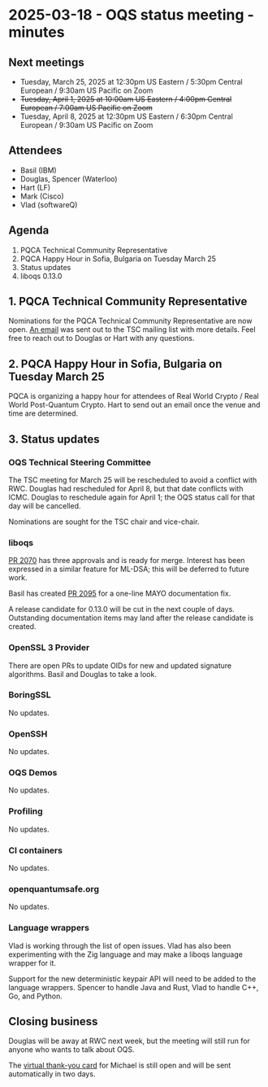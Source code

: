 # 2025-03-18 - OQS status meeting - minutes

## Next meetings

- Tuesday, March 25, 2025 at 12:30pm US Eastern / 5:30pm Central European / 9:30am US Pacific on Zoom
- ~~Tuesday, April 1, 2025 at 10:00am US Eastern / 4:00pm Central European / 7:00am US Pacific on Zoom~~
- Tuesday, April 8, 2025 at 12:30pm US Eastern / 6:30pm Central European / 9:30am US Pacific on Zoom

## Attendees

- Basil (IBM)
- Douglas, Spencer (Waterloo)
- Hart (LF)
- Mark (Cisco)
- Vlad (softwareQ)

## Agenda

1. PQCA Technical Community Representative
2. PQCA Happy Hour in Sofia, Bulgaria on Tuesday March 25
3. Status updates
4. liboqs 0.13.0

## 1. PQCA Technical Community Representative

Nominations for the PQCA Technical Community Representative are now open.
[An email](https://lists.pqca.org/g/oqs-tsc/message/146) was sent out to the TSC mailing list with more details.
Feel free to reach out to Douglas or Hart with any questions.

## 2. PQCA Happy Hour in Sofia, Bulgaria on Tuesday March 25

PQCA is organizing a happy hour for attendees of Real World Crypto / Real World Post-Quantum Crypto.
Hart to send out an email once the venue and time are determined.

## 3. Status updates

### OQS Technical Steering Committee

The TSC meeting for March 25 will be rescheduled to avoid a conflict with RWC.
Douglas had rescheduled for April 8, but that date conflicts with ICMC.
Douglas to reschedule again for April 1; the OQS status call for that day will be cancelled.

Nominations are sought for the TSC chair and vice-chair.

### liboqs

[PR 2070](https://github.com/open-quantum-safe/liboqs/pull/2070) has three approvals and is ready for merge.
Interest has been expressed in a similar feature for ML-DSA; this will be deferred to future work.

Basil has created [PR 2095](https://github.com/open-quantum-safe/liboqs/pull/2095) for a one-line MAYO documentation fix.

A release candidate for 0.13.0 will be cut in the next couple of days.
Outstanding documentation items may land after the release candidate is created.

### OpenSSL 3 Provider

There are open PRs to update OIDs for new and updated signature algorithms.
Basil and Douglas to take a look.

### BoringSSL

No updates.

### OpenSSH

No updates.

### OQS Demos

No updates.

### Profiling

No updates.

### CI containers

No updates.

### openquantumsafe.org

No updates.

### Language wrappers

Vlad is working through the list of open issues.
Vlad has also been experimenting with the Zig language and may make a liboqs language wrapper for it.

Support for the new deterministic keypair API will need to be added to the language wrappers.
Spencer to handle Java and Rust, Vlad to handle C++, Go, and Python.

## Closing business

Douglas will be away at RWC next week, but the meeting will still run for anyone who wants to talk about OQS.

The [virtual thank-you card](https://www.groupgreeting.com/sign/03bfa7c2f2fcfb8) for Michael is still open and will be sent automatically in two days.
